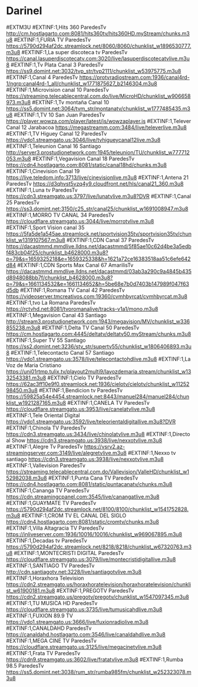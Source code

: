 # Darinel
#EXTM3U
#EXTINF:1,Hits 360    ParedesTv
http://cm.hostlagarto.com:8081/hits360tv/hits360HD.myStream/chunks.m3u8
#EXTINF:1,FURIA TV       ParedesTv
https://5790d294af2dc.streamlock.net/8060/8060/chunklist_w1896530777.m3u8
#EXTINF:1,La super discoteca tv     ParedesTv
https://canal.lasuperdiscotecatv.com:3020/live/lasuperdiscotecatvlive.m3u8
#EXTINF:1,Tv Plata Canal 3      ParedesTv
https://ss9.domint.net:3032/tvp_str/tvp2111/chunklist_w53975775.m3u8
#EXTINF:1,Canal 4      ParedesTv
https://protvradiostream.com:1936/canal4rd-1/ngrp:canal4rd-1_all/chunklist_w1771875627_b2146304.m3u8
#EXTINF:1,Microvision canal 10     ParedesTv
https://streaming.telecablecentral.com.do/live/MicroHD/chunklist_w906658973.m3u8
#EXTINF:1,Tv montaña Canal 10
https://ss5.domint.net:3064/tvm_str/montanatv/chunklist_w1777485435.m3u8
#EXTINF:1,TV 10 San Juan     ParedesTv
https://player.wowza.com/player/latest/js/wowzaplayer.js
#EXTINF:1,Telever Canal 12 Jarabacoa
https://megastreamm.com:3484/live/televerlive.m3u8
#EXTINF:1,TV Higuey Canal 12      ParedesTv
https://vdo1.streamgato.us:3046/live/tvhigueycanal12live.m3u8
#EXTINF:1,Teleunion Canal 16 Santiago
http://server3.prostudionetwork.com:1945/teleunion/TU/chunklist_w777712053.m3u8
#EXTINF:1,Vegavision Canal 18       ParedesTv
https://cdn4.hostlagarto.com:8081/static/canal18hd/chunks.m3u8
#EXTINF:1,Cinevision Canal 19
https://live.teledom.info:3713/live/cinevisionlive.m3u8
#EXTINF:1,Antena 21      ParedesTv
https://d3qhvst5vzq4y9.cloudfront.net/hls/canal21_360.m3u8
#EXTINF:1,Luna tv    ParedesTv
https://cdn3.streamgato.us:3797/live/lunatvlive.m3u8?DVR
#EXTINF:1,Canal 25     ParedesTv
https://ss3.domint.net:3150/c25_str/canal25/chunklist_w1691008947.m3u8
#EXTINF:1,MORRO TV CANAL 34    ParedesTv
https://cloudflare.streamgato.us:3044/live/morrotvlive.m3u8
#EXTINF:1,Sport Vision canal 35
https://5fa5de1a545ae.streamlock.net/sportvision35tv/sportvision35tv/chunklist_w1319107567.m3u8
#EXTINF:1,CDN Canal 37     ParedesTv
https://dacastmmd.mmdlive.lldns.net/dacastmmd/5f85ae10c62d4be3a5edbf483cb04f25/chunklist_b4628000.m3u8?p=79&s=1659325218&e=1659325338&h=1621a72ce16383518aa51c6efe642d84
#EXTINF:1,CDN Sports Max Canal 67    AmarilisTv
https://dacastmmd.mmdlive.lldns.net/dacastmmd/03ab3a290c9a4845b435d8948088bb7f/chunklist_b4628000.m3u8?p=79&s=1661134532&e=1661134652&h=5be68e7b0d7403b147989f047f63d5db
#EXTINF:1,Romana TV Canal 42    ParedesTv
https://videoserver.tmcreativos.com:19360/cvmhbyrcat/cvmhbyrcat.m3u8
#EXTINF:1,tvo La Romana    ParedesTv
https://rctvhd.net:8081/tvoromanalive/tracks-v1a1/mono.m3u8
#EXTINF:1,Megavision Canal 43 Santiago
http://stream3.prostudionetwork.com:1943/megavision/MV/chunklist_w336855238.m3u8
#EXTINF:1,Delta TV Canal 50    ParedesTv
https://cm.hostlagarto.com:4445/deltatv/deltatv50.myStream/chunks.m3u8
#EXTINF:1,Super TV 55 Santiago
https://ss2.domint.net:3236/stv_str/supertv55/chunklist_w1806406893.m3u8
#EXTINF:1,Telecontacto Canal 57 Santiago
https://vdo1.streamgato.us:3578/live/telecontactohdlive.m3u8
#EXTINF:1,La Voz de Maria Cristiano
https://uni01rtmp.tulix.tv/playout2multi9/lavozdemaria.stream/chunklist_w1332543381.m3u8
#EXTINF:1,Cielo TV     ParedesTv
https://62ac3ff10e9f0.streamlock.net:1936/cielotv/cielotv/chunklist_w1125298450.m3u8
#EXTINF:1,Bendicion tv     ParedesTv
https://59825a54e4454.streamlock.net:8443/manuel284/manuel284/chunklist_w1921287165.m3u8
#EXTINF:1,CANELA TV      ParedesTv
https://cloudflare.streamgato.us:3953/live/canelatvlive.m3u8
#EXTINF:1,Tele Oriental Digital
https://vdo1.streamgato.us:3592/live/teleorientaldigitallive.m3u8?DVR
#EXTINF:1,Chinola TV     ParedesTv
https://cdn3.streamgato.us:3434/live/chinolatvlive.m3u8
#EXTINF:1,Directo al Show
https://cdn3.streamgato.us:3938/live/nexxotvlive.m3u8
#EXTINF:1,Alegre Tv   ParedesTv
https://vsrv2.az-streamingserver.com:3149/live/alegretvlive.m3u8
#EXTINF:1,Nexxo tv santiago
https://cdn3.streamgato.us:3938/live/nexxotvlive.m3u8
#EXTINF:1,Vallevision     ParedesTv
https://streaming.telecablecentral.com.do/Vallevision/ValleHD/chunklist_w152982038.m3u8
#EXTINF:1,Punta Cana TV     ParedesTv
https://cdn4.hostlagarto.com:8081/static/puntacanatv/chunks.m3u8
#EXTINF:1,Cananga TV     ParedesTv
https://cdn.streamingcpanel.com:3545/live/canangatlive.m3u8
#EXTINF:1,GUAYMATE TV     ParedesTv
https://5790d294af2dc.streamlock.net/8100/8100/chunklist_w1541752828.m3u8
#EXTINF:1,CROM TV EL CANAL DEL SIGLO
https://cdn4.hostlagarto.com:8081/static/cromtv/chunks.m3u8
#EXTINF:1,Villa Altagracia TV    ParedesTv
https://inliveserver.com:1936/10016/10016/chunklist_w969067895.m3u8
#EXTINF:1,Decadas tv   ParedesTv
https://5790d294af2dc.streamlock.net/8218/8218/chunklist_w67320763.m3u8
#EXTINF:1,MONTECRISTI DIGITAL    ParedesTv
https://cloudflare.streamgato.us:3079/live/montecristidigitallive.m3u8
#EXTINF:1,SANTIAGO TV     ParedesTv
http://cdn.santiagotv.net:3228/live/santiagotvlive.m3u8
#EXTINF:1,Horaxhora Television
https://cdn2.streamgato.us/horaxhoratelevision/horaxhoratelevision/chunklist_w61900181.m3u8
#EXTINF:1,PREGOTV    ParedesTv
https://cdn2.streamgato.us/pregotv/pregotv/chunklist_w1547097345.m3u8
#EXTINF:1,TU MUSICA HD    ParedesTv
https://cloudflare.streamgato.us:3735/live/tumusicahdlive.m3u8
#EXTINF:1,FUXION 89.9 TV
https://vdo1.streamgato.us:3666/live/fuxionradiolive.m3u8
#EXTINF:1,CANALDAHD     ParedesTv
https://canaldahd.hostlagarto.com:3546/live/canaldahdlive.m3u8
#EXTINF:1,MEGA CINE TV    ParedesTv
https://cloudflare.streamgato.us:3125/live/megacinetvlive.m3u8
#EXTINF:1,Frata TV    ParedesTv
https://cdn9.streamgato.us:3602/live/fratatvlive.m3u8
#EXTINF:1,Rumba 98.5      ParedesTv
https://ss5.domint.net:3038/rum_str/rumba985fm/chunklist_w252323078.m3u8
